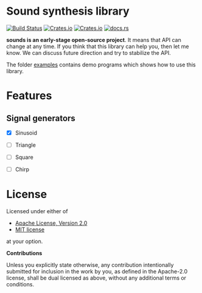 # Sound synthesis library

[![Build Status](https://travis-ci.org/klangner/sounds.svg?branch=master)](https://travis-ci.org/klangner/sounds)
[![Crates.io](https://img.shields.io/crates/v/sounds.svg)](https://crates.io/crates/sounds) 
[![Crates.io](https://img.shields.io/crates/l/sounds.svg)](https://github.com/klangner/sounds/blob/master/LICENSE-MIT) 
[![docs.rs](https://docs.rs/sounds/badge.svg)](https://docs.rs/sounds/)


**sounds is an early-stage open-source project**. It means that API can change at any time.
If you think that this library can help you, then let me know. We can discuss future direction and try to stabilize the API.

The folder [examples](https://github.com/klangner/sounds/tree/master/examples) contains demo programs which shows how to use this library.



# Features
   
## Signal generators

  * [x] Sinusoid
  * [ ] Triangle
  * [ ] Square
  * [ ] Chirp
  
  
# License

Licensed under either of

 * [Apache License, Version 2.0](http://www.apache.org/licenses/LICENSE-2.0)
 * [MIT license](http://opensource.org/licenses/MIT)

at your option.


**Contributions**

Unless you explicitly state otherwise, any contribution intentionally submitted
for inclusion in the work by you, as defined in the Apache-2.0 license, shall be
dual licensed as above, without any additional terms or conditions.
